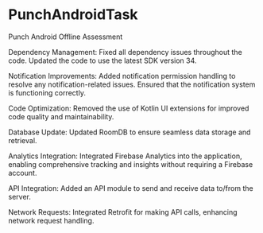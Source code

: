# PunchAndroidTask
Punch Android Offline Assessment


Dependency Management:
Fixed all dependency issues throughout the code.
Updated the code to use the latest SDK version 34.


Notification Improvements:
Added notification permission handling to resolve any notification-related issues.
Ensured that the notification system is functioning correctly.


Code Optimization:
Removed the use of Kotlin UI extensions for improved code quality and maintainability.


Database Update:
Updated RoomDB to ensure seamless data storage and retrieval.


Analytics Integration:
Integrated Firebase Analytics into the application, enabling comprehensive tracking and insights without requiring a Firebase account.


API Integration:
Added an API module to send and receive data to/from the server.


Network Requests:
Integrated Retrofit for making API calls, enhancing network request handling.
